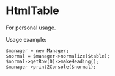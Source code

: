 # HtmlTable

For personal usage.

Usage example:

	$manager = new Manager;
	$normal = $manager->normalize($table);
	$normal->getRow(0)->makeHeading();
	$manager->print2Console($normal);